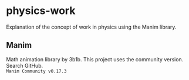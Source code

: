 # physics-work
Explanation of the concept of work in physics using the Manim library.
## Manim
Math animation library by 3b1b. This project uses the community version. Search GitHub.  
`Manim Community v0.17.3`
